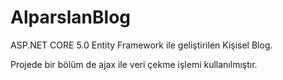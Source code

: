 # AlparslanBlog
ASP.NET CORE 5.0 Entity Framework ile geliştirilen Kişisel Blog.

Projede bir bölüm de ajax ile veri çekme işlemi kullanılmıştır.
